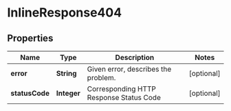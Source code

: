 

# InlineResponse404


## Properties

| Name | Type | Description | Notes |
|------------ | ------------- | ------------- | -------------|
|**error** | **String** | Given error, describes the problem. |  [optional] |
|**statusCode** | **Integer** | Corresponding HTTP Response Status Code |  [optional] |



